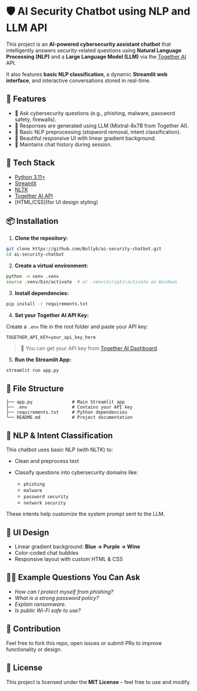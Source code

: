 # 🛡️ AI Security Chatbot using NLP and LLM API

This project is an **AI-powered cybersecurity assistant chatbot** that intelligently answers security-related questions using **Natural Language Processing (NLP)** and a **Large Language Model (LLM)** via the [Together AI](https://www.together.xyz/) API.

It also features **basic NLP classification**, a dynamic **Streamlit web interface**, and interactive conversations stored in real-time.

## 🚀 Features

* 🔐 Ask cybersecurity questions (e.g., phishing, malware, password safety, firewalls).
* 🤖 Responses are generated using LLM (Mixtral-8x7B from Together AI).
* 🧠 Basic NLP preprocessing (stopword removal, intent classification).
* 🎨 Beautiful responsive UI with linear gradient background.
* 💬 Maintains chat history during session.


## 🧰 Tech Stack

* [Python 3.11+](https://www.python.org/)
* [Streamlit](https://streamlit.io/)
* [NLTK](https://www.nltk.org/)
* [Together AI API](https://api.together.xyz/)
* \[HTML/CSS]\(for UI design styling)

## 📦 Installation

1. **Clone the repository:**

```bash
git clone https://github.com/Bollyb/ai-security-chatbot.git
cd ai-security-chatbot
```

2. **Create a virtual environment:**

```bash
python -m venv .venv
source .venv/bin/activate  # or .venv\Scripts\activate on Windows
```

3. **Install dependencies:**

```bash
pip install -r requirements.txt
```

4. **Set your Together AI API Key:**

Create a `.env` file in the root folder and paste your API key:

```
TOGETHER_API_KEY=your_api_key_here
```

> 🔑 You can get your API key from [Together AI Dashboard](https://platform.together.xyz/).

5. **Run the Streamlit App:**

```bash
streamlit run app.py
```

## 📁 File Structure

```
├── app.py               # Main Streamlit app
├── .env                 # Contains your API key
├── requirements.txt     # Python dependencies
└── README.md            # Project documentation
```

## 🧠 NLP & Intent Classification

This chatbot uses basic NLP (with NLTK) to:

* Clean and preprocess text
* Classify questions into cybersecurity domains like:

  * `phishing`
  * `malware`
  * `password security`
  * `network security`

These intents help customize the system prompt sent to the LLM.

## 🌈 UI Design

* Linear gradient background: **Blue → Purple → Wine**
* Color-coded chat bubbles
* Responsive layout with custom HTML & CSS

## 🙋‍♂️ Example Questions You Can Ask

* *How can I protect myself from phishing?*
* *What is a strong password policy?*
* *Explain ransomware.*
* *Is public Wi-Fi safe to use?*

## 🤝 Contribution

Feel free to fork this repo, open issues or submit PRs to improve functionality or design.

## 📜 License

This project is licensed under the **MIT License** – feel free to use and modify.
